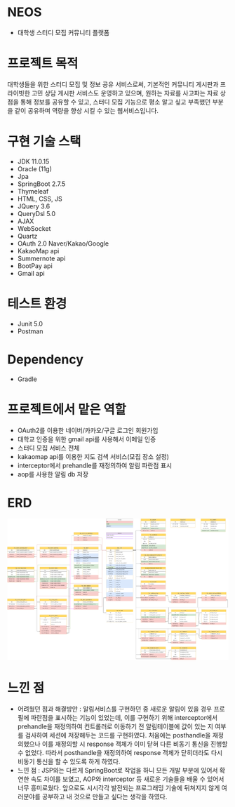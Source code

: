 # NEOS
- 대학생 스터디 모집 커뮤니티 플랫폼

# 프로젝트 목적 
대학생들을 위한 스터디 모집 및 정보 공유 서비스로써, 기본적인 커뮤니티 게시판과 프라이빗한 고민 상담 게시판 서비스도 운영하고 있으며, 원하는 자료를 사고파는 자료 상점을 통해 정보를 공유할 수 있고, 스터디 모집 기능으로 평소 알고 싶고 부족했던 부분을 같이 공유하며 역량을 향상 시킬 수 있는 웹서비스입니다.

# 구현 기술 스택 
- JDK 11.0.15
- Oracle (11g)
- Jpa
- SpringBoot 2.7.5
- Thymeleaf
- HTML, CSS, JS
- JQuery 3.6
- QueryDsl 5.0
- AJAX
- WebSocket
- Quartz
- OAuth 2.0 Naver/Kakao/Google
- KakaoMap api
- Summernote api 
- BootPay api
- Gmail api
 
# 테스트 환경
- Junit 5.0
- Postman

# Dependency
- Gradle


# 프로젝트에서 맡은 역할 
- OAuth2를 이용한 네이버/카카오/구글 로그인 회원가입
- 대학교 인증을 위한 gmail api를 사용해서 이메일 인증
- 스터디 모집 서비스 전체
- kakaomap api를 이용한 지도 검색 서비스(모집 장소 설정)
- interceptor에서 prehandle를 재정의하여 알림 파란점 표시
- aop를 사용한 알림 db 저장

# ERD
![ERD](./NEOS.drawio.png)

# 느낀 점
- 어려웠던 점과 해결방안 : 알림서비스를 구현하던 중 새로운 알림이 있을 경우 프로필에 파란점을 표시하는 기능이 있었는데, 이를 구현하기 위해 interceptor에서 prehandle을 재정의하여
컨트롤러로 이동하기 전 알림테이블에 값이 있는 지 여부를 검사하여 세션에 저장해두는 코드를 구현하였다. 처음에는 posthandle을 재정의했으나 이를 재정의할 시 response 객체가 이미 닫혀 다른 비동기 통신을 진행할 수 없었다. 따라서 posthandle을 재정의하여 response 객체가 닫히더라도 다시 비동기 통신을 할 수 있도록 하게 하였다.
- 느낀 점 : JSP와는 다르게 SpringBoot로 작업을 하니 모든 개발 부분에 있어서 확연한 속도 차이를 보였고, AOP와 interceptor 등 새로운 기술들을 배울 수 있어서 너무 흥미로웠다.
앞으로도 시시각각 발전되는 프로그래밍 기술에 뒤쳐지지 않게 여러분야를 공부하고 내 것으로 만들고 싶다는 생각을 하였다.


